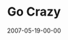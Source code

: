 ---
layout: message
category: message
series: "Go Home"
title: "Go Crazy"
date: 2007-05-19-00-00
message_id: 18
audio: "http://s3.amazonaws.com/crossroads-media/media/legacy/mp3/Go_Home_02_GO_Crazy_05-20-07_Tome.mp3"
audio-duration: "47:15"
flag: "N"
---